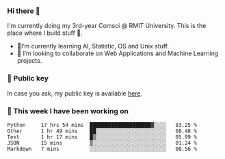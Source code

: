 ### Hi there 👋

I'm currently doing my 3rd-year Comsci @ RMIT University. This is the place where I build stuff 👀. 

- 🌱I’m currently learning AI, Statistic, OS and Unix stuff.
- 👯 I’m looking to collaborate on Web Applications and Machine Learning projects.

### 🔑 Public key

In case you ask, my public key is available [here](https://public.auspham.dev/).

### 📅 This week I have been working on
<!--START_SECTION:waka-->
```text
Python     17 hrs 54 mins  ████████████████████▓░░░░   83.25 % 
Other      1 hr 49 mins    ██░░░░░░░░░░░░░░░░░░░░░░░   08.48 % 
Text       1 hr 17 mins    █▒░░░░░░░░░░░░░░░░░░░░░░░   05.99 % 
JSON       15 mins         ▒░░░░░░░░░░░░░░░░░░░░░░░░   01.24 % 
Markdown   7 mins          ░░░░░░░░░░░░░░░░░░░░░░░░░   00.56 % 
```
<!--END_SECTION:waka-->

<!--
**rockmanvnx6/rockmanvnx6** is a ✨ _special_ ✨ repository because its `README.md` (this file) appears on your GitHub profile.

Here are some ideas to get you started:

- 🔭 I’m currently working on ...
- 🌱 I’m currently learning ...
- 👯 I’m looking to collaborate on ...
- 🤔 I’m looking for help with ...
- 💬 Ask me about ...
- 📫 How to reach me: ...
- 😄 Pronouns: ...
- ⚡ Fun fact: ...
-->
